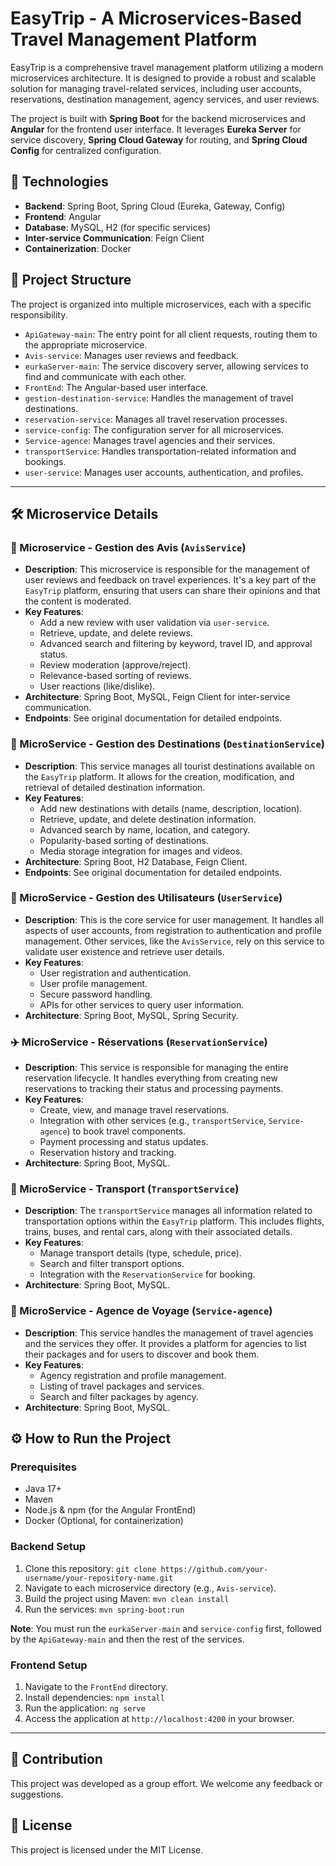 # EasyTrip - A Microservices-Based Travel Management Platform

EasyTrip is a comprehensive travel management platform utilizing a modern microservices architecture. It is designed to provide a robust and scalable solution for managing travel-related services, including user accounts, reservations, destination management, agency services, and user reviews.

The project is built with **Spring Boot** for the backend microservices and **Angular** for the frontend user interface. It leverages **Eureka Server** for service discovery, **Spring Cloud Gateway** for routing, and **Spring Cloud Config** for centralized configuration.

## 🚀 Technologies

* **Backend**: Spring Boot, Spring Cloud (Eureka, Gateway, Config)
* **Frontend**: Angular
* **Database**: MySQL, H2 (for specific services)
* **Inter-service Communication**: Feign Client
* **Containerization**: Docker

## 📂 Project Structure

The project is organized into multiple microservices, each with a specific responsibility.

* `ApiGateway-main`: The entry point for all client requests, routing them to the appropriate microservice.
* `Avis-service`: Manages user reviews and feedback.
* `eurkaServer-main`: The service discovery server, allowing services to find and communicate with each other.
* `FrontEnd`: The Angular-based user interface.
* `gestion-destination-service`: Handles the management of travel destinations.
* `reservation-service`: Manages all travel reservation processes.
* `service-config`: The configuration server for all microservices.
* `Service-agence`: Manages travel agencies and their services.
* `transportService`: Handles transportation-related information and bookings.
* `user-service`: Manages user accounts, authentication, and profiles.

---

## 🛠️ Microservice Details

### 📢 Microservice - Gestion des Avis (`AvisService`)

* **Description**: This microservice is responsible for the management of user reviews and feedback on travel experiences. It's a key part of the `EasyTrip` platform, ensuring that users can share their opinions and that the content is moderated.
* **Key Features**:
    * Add a new review with user validation via `user-service`.
    * Retrieve, update, and delete reviews.
    * Advanced search and filtering by keyword, travel ID, and approval status.
    * Review moderation (approve/reject).
    * Relevance-based sorting of reviews.
    * User reactions (like/dislike).
* **Architecture**: Spring Boot, MySQL, Feign Client for inter-service communication.
* **Endpoints**: See original documentation for detailed endpoints.

### 📍 MicroService - Gestion des Destinations (`DestinationService`)

* **Description**: This service manages all tourist destinations available on the `EasyTrip` platform. It allows for the creation, modification, and retrieval of detailed destination information.
* **Key Features**:
    * Add new destinations with details (name, description, location).
    * Retrieve, update, and delete destination information.
    * Advanced search by name, location, and category.
    * Popularity-based sorting of destinations.
    * Media storage integration for images and videos.
* **Architecture**: Spring Boot, H2 Database, Feign Client.
* **Endpoints**: See original documentation for detailed endpoints.

### 👤 MicroService - Gestion des Utilisateurs (`UserService`)

* **Description**: This is the core service for user management. It handles all aspects of user accounts, from registration to authentication and profile management. Other services, like the `AvisService`, rely on this service to validate user existence and retrieve user details.
* **Key Features**:
    * User registration and authentication.
    * User profile management.
    * Secure password handling.
    * APIs for other services to query user information.
* **Architecture**: Spring Boot, MySQL, Spring Security.

### ✈️ MicroService - Réservations (`ReservationService`)

* **Description**: This service is responsible for managing the entire reservation lifecycle. It handles everything from creating new reservations to tracking their status and processing payments.
* **Key Features**:
    * Create, view, and manage travel reservations.
    * Integration with other services (e.g., `transportService`, `Service-agence`) to book travel components.
    * Payment processing and status updates.
    * Reservation history and tracking.
* **Architecture**: Spring Boot, MySQL.

### 🚉 MicroService - Transport (`TransportService`)

* **Description**: The `transportService` manages all information related to transportation options within the `EasyTrip` platform. This includes flights, trains, buses, and rental cars, along with their associated details.
* **Key Features**:
    * Manage transport details (type, schedule, price).
    * Search and filter transport options.
    * Integration with the `ReservationService` for booking.
* **Architecture**: Spring Boot, MySQL.

### 🏢 MicroService - Agence de Voyage (`Service-agence`)

* **Description**: This service handles the management of travel agencies and the services they offer. It provides a platform for agencies to list their packages and for users to discover and book them.
* **Key Features**:
    * Agency registration and profile management.
    * Listing of travel packages and services.
    * Search and filter packages by agency.
* **Architecture**: Spring Boot, MySQL.

## ⚙️ How to Run the Project

### Prerequisites

* Java 17+
* Maven
* Node.js & npm (for the Angular FrontEnd)
* Docker (Optional, for containerization)

### Backend Setup

1.  Clone this repository: `git clone https://github.com/your-username/your-repository-name.git`
2.  Navigate to each microservice directory (e.g., `Avis-service`).
3.  Build the project using Maven: `mvn clean install`
4.  Run the services: `mvn spring-boot:run`

**Note**: You must run the `eurkaServer-main` and `service-config` first, followed by the `ApiGateway-main` and then the rest of the services.

### Frontend Setup

1.  Navigate to the `FrontEnd` directory.
2.  Install dependencies: `npm install`
3.  Run the application: `ng serve`
4.  Access the application at `http://localhost:4200` in your browser.

---

## 🤝 Contribution

This project was developed as a group effort. We welcome any feedback or suggestions.

## 📜 License

This project is licensed under the MIT License.
